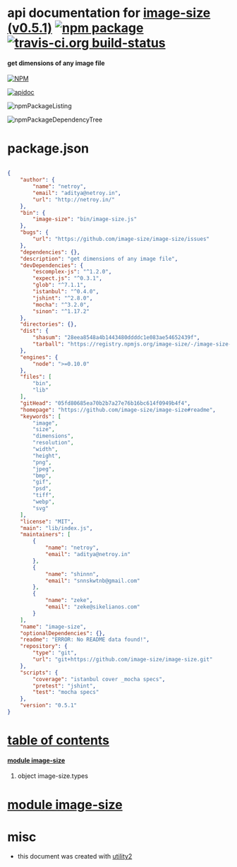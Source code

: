# api documentation for  [image-size (v0.5.1)](https://github.com/image-size/image-size#readme)  [![npm package](https://img.shields.io/npm/v/npmdoc-image-size.svg?style=flat-square)](https://www.npmjs.org/package/npmdoc-image-size) [![travis-ci.org build-status](https://api.travis-ci.org/npmdoc/node-npmdoc-image-size.svg)](https://travis-ci.org/npmdoc/node-npmdoc-image-size)
#### get dimensions of any image file

[![NPM](https://nodei.co/npm/image-size.png?downloads=true)](https://www.npmjs.com/package/image-size)

[![apidoc](https://npmdoc.github.io/node-npmdoc-image-size/build/screenCapture.buildNpmdoc.browser._2Fhome_2Ftravis_2Fbuild_2Fnpmdoc_2Fnode-npmdoc-image-size_2Ftmp_2Fbuild_2Fapidoc.html.png)](https://npmdoc.github.io/node-npmdoc-image-size/build..beta..travis-ci.org/apidoc.html)

![npmPackageListing](https://npmdoc.github.io/node-npmdoc-image-size/build/screenCapture.npmPackageListing.svg)

![npmPackageDependencyTree](https://npmdoc.github.io/node-npmdoc-image-size/build/screenCapture.npmPackageDependencyTree.svg)



# package.json

```json

{
    "author": {
        "name": "netroy",
        "email": "aditya@netroy.in",
        "url": "http://netroy.in/"
    },
    "bin": {
        "image-size": "bin/image-size.js"
    },
    "bugs": {
        "url": "https://github.com/image-size/image-size/issues"
    },
    "dependencies": {},
    "description": "get dimensions of any image file",
    "devDependencies": {
        "escomplex-js": "^1.2.0",
        "expect.js": "^0.3.1",
        "glob": "^7.1.1",
        "istanbul": "^0.4.0",
        "jshint": "^2.8.0",
        "mocha": "^3.2.0",
        "sinon": "^1.17.2"
    },
    "directories": {},
    "dist": {
        "shasum": "28eea8548a4b1443480ddddc1e083ae54652439f",
        "tarball": "https://registry.npmjs.org/image-size/-/image-size-0.5.1.tgz"
    },
    "engines": {
        "node": ">=0.10.0"
    },
    "files": [
        "bin",
        "lib"
    ],
    "gitHead": "05fd80685ea70b2b7a27e76b16bc614f0949b4f4",
    "homepage": "https://github.com/image-size/image-size#readme",
    "keywords": [
        "image",
        "size",
        "dimensions",
        "resolution",
        "width",
        "height",
        "png",
        "jpeg",
        "bmp",
        "gif",
        "psd",
        "tiff",
        "webp",
        "svg"
    ],
    "license": "MIT",
    "main": "lib/index.js",
    "maintainers": [
        {
            "name": "netroy",
            "email": "aditya@netroy.in"
        },
        {
            "name": "shinnn",
            "email": "snnskwtnb@gmail.com"
        },
        {
            "name": "zeke",
            "email": "zeke@sikelianos.com"
        }
    ],
    "name": "image-size",
    "optionalDependencies": {},
    "readme": "ERROR: No README data found!",
    "repository": {
        "type": "git",
        "url": "git+https://github.com/image-size/image-size.git"
    },
    "scripts": {
        "coverage": "istanbul cover _mocha specs",
        "pretest": "jshint",
        "test": "mocha specs"
    },
    "version": "0.5.1"
}
```



# <a name="apidoc.tableOfContents"></a>[table of contents](#apidoc.tableOfContents)

#### [module image-size](#apidoc.module.image-size)
1.  object <span class="apidocSignatureSpan">image-size.</span>types



# <a name="apidoc.module.image-size"></a>[module image-size](#apidoc.module.image-size)



# misc
- this document was created with [utility2](https://github.com/kaizhu256/node-utility2)

